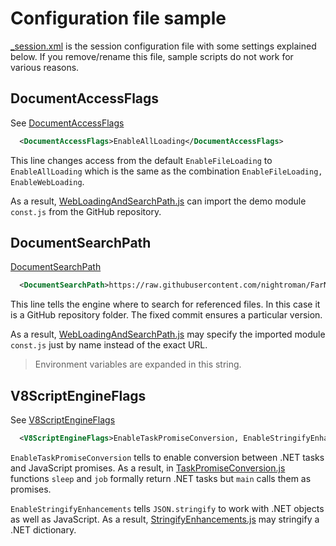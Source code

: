 ﻿# Configuration file sample

[_session.xml](_session.xml) is the session configuration file with some settings explained below.
If you remove/rename this file, sample scripts do not work for various reasons.

## DocumentAccessFlags

See [DocumentAccessFlags](https://microsoft.github.io/ClearScript/Reference/html/T_Microsoft_ClearScript_DocumentAccessFlags.htm)

```xml
  <DocumentAccessFlags>EnableAllLoading</DocumentAccessFlags>
```

This line changes access from the default `EnableFileLoading` to `EnableAllLoading`
which is the same as the combination `EnableFileLoading, EnableWebLoading`.

As a result, [WebLoadingAndSearchPath.js](WebLoadingAndSearchPath.js) can import the demo
module `const.js` from the GitHub repository.

## DocumentSearchPath

[DocumentSearchPath](https://microsoft.github.io/ClearScript/Reference/html/P_Microsoft_ClearScript_DocumentSettings_SearchPath.htm)

```xml
  <DocumentSearchPath>https://raw.githubusercontent.com/nightroman/FarNet/848c23db70fb401982b08e8f5dee3888ce14c629/JavaScriptFar/Samples/modules/</DocumentSearchPath>
```

This line tells the engine where to search for referenced files.
In this case it is a GitHub repository folder.
The fixed commit ensures a particular version.

As a result, [WebLoadingAndSearchPath.js](WebLoadingAndSearchPath.js) may specify the imported
module `const.js` just by name instead of the exact URL.

> Environment variables are expanded in this string.

## V8ScriptEngineFlags

See [V8ScriptEngineFlags](https://microsoft.github.io/ClearScript/Reference/html/T_Microsoft_ClearScript_V8_V8ScriptEngineFlags.htm)

```xml
  <V8ScriptEngineFlags>EnableTaskPromiseConversion, EnableStringifyEnhancements</V8ScriptEngineFlags>
```

`EnableTaskPromiseConversion` tells to enable conversion between .NET tasks and JavaScript promises.
As a result, in [TaskPromiseConversion.js](TaskPromiseConversion.js) functions
`sleep` and `job` formally return .NET tasks but `main` calls them as promises.

`EnableStringifyEnhancements` tells `JSON.stringify` to work with .NET objects as well as JavaScript.
As a result, [StringifyEnhancements.js](StringifyEnhancements.js) may stringify a .NET dictionary.
